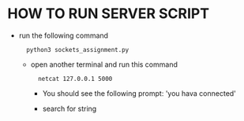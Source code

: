 # HOW TO RUN SERVER SCRIPT

* run the following command 

        python3 sockets_assignment.py
  
  * open another terminal and run this command

          netcat 127.0.0.1 5000
    
    * You should see the following prompt: 'you hava connected'
   
    * search for string

